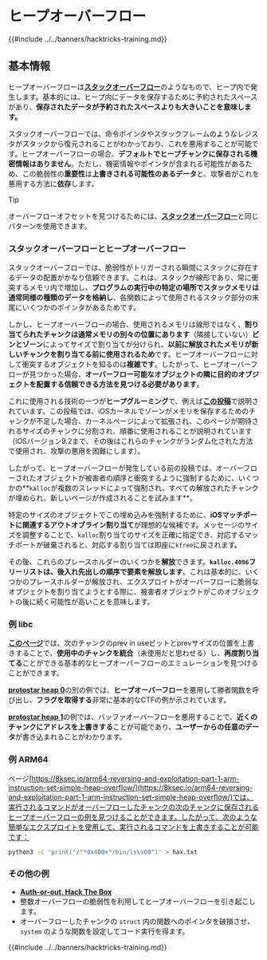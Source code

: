 # ヒープオーバーフロー

{{#include ../../banners/hacktricks-training.md}}

## 基本情報

ヒープオーバーフローは[**スタックオーバーフロー**](../stack-overflow/)のようなもので、ヒープ内で発生します。基本的には、ヒープ内にデータを保存するために予約されたスペースがあり、**保存されたデータが予約されたスペースよりも大きいことを意味します。**

スタックオーバーフローでは、命令ポインタやスタックフレームのようなレジスタがスタックから復元されることがわかっており、これを悪用することが可能です。ヒープオーバーフローの場合、**デフォルトでヒープチャンクに保存される機密情報はありません**。ただし、機密情報やポインタが含まれる可能性があるため、この脆弱性の**重要性**は**上書きされる可能性のあるデータ**と、攻撃者がこれを悪用する方法に**依存**します。

> [!TIP]
> オーバーフローオフセットを見つけるためには、[**スタックオーバーフロー**](../stack-overflow/#finding-stack-overflows-offsets)と同じパターンを使用できます。

### スタックオーバーフローとヒープオーバーフロー

スタックオーバーフローでは、脆弱性がトリガーされる瞬間にスタックに存在するデータの配置がかなり信頼できます。これは、スタックが線形であり、常に衝突するメモリ内で増加し、**プログラムの実行中の特定の場所でスタックメモリは通常同様の種類のデータを格納し**、各関数によって使用されるスタック部分の末尾にいくつかのポインタがあるためです。

しかし、ヒープオーバーフローの場合、使用されるメモリは線形ではなく、**割り当てられたチャンクは通常メモリの別々の位置にあります**（隣接していない）**ビンとゾーン**によってサイズで割り当てが分けられ、**以前に解放されたメモリが新しいチャンクを割り当てる前に使用されるため**です。ヒープオーバーフローに対して衝突するオブジェクトを知るのは**複雑です**。したがって、ヒープオーバーフローが見つかった場合、**オーバーフロー可能なオブジェクトの隣に目的のオブジェクトを配置する信頼できる方法を見つける必要があります**。

これに使用される技術の一つが**ヒープグルーミング**で、例えば[**この投稿**](https://azeria-labs.com/grooming-the-ios-kernel-heap/)で説明されています。この投稿では、iOSカーネルでゾーンがメモリを保存するためのチャンクが不足した場合、カーネルページによって拡張され、このページが期待されるサイズのチャンクに分割され、順番に使用されることが説明されています（iOSバージョン9.2まで、その後はこれらのチャンクがランダム化された方法で使用され、攻撃の悪用を困難にします）。

したがって、ヒープオーバーフローが発生している前の投稿では、オーバーフローされたオブジェクトが被害者の順序と衝突するように強制するために、いくつかの**`kalloc`が複数のスレッドによって強制され、すべての解放されたチャンクが埋められ、新しいページが作成されることを試みます**。

特定のサイズのオブジェクトでこの埋め込みを強制するために、**iOSマッチポートに関連するアウトオブライン割り当て**が理想的な候補です。メッセージのサイズを調整することで、`kalloc`割り当てのサイズを正確に指定でき、対応するマッチポートが破棄されると、対応する割り当ては即座に`kfree`に戻されます。

その後、これらのプレースホルダーのいくつかを**解放**できます。**`kalloc.4096`フリーリストは、後入れ先出しの順序で要素を解放します**。これは基本的に、いくつかのプレースホルダーが解放され、エクスプロイトがオーバーフローに脆弱なオブジェクトを割り当てようとする際に、被害者オブジェクトがこのオブジェクトの後に続く可能性が高いことを意味します。

### 例 libc

[**このページ**](https://guyinatuxedo.github.io/27-edit_free_chunk/heap_consolidation_explanation/index.html)では、次のチャンクのprev in useビットとprevサイズの位置を上書きすることで、**使用中のチャンクを統合**（未使用だと思わせる）し、**再度割り当てる**ことができる基本的なヒープオーバーフローのエミュレーションを見つけることができます。

[**protostar heap 0**](https://guyinatuxedo.github.io/24-heap_overflow/protostar_heap0/index.html)の別の例では、**ヒープオーバーフロー**を悪用して勝者関数を呼び出し、**フラグを取得する**非常に基本的なCTFの例が示されています。

[**protostar heap 1**](https://guyinatuxedo.github.io/24-heap_overflow/protostar_heap1/index.html)の例では、バッファオーバーフローを悪用することで、**近くのチャンクにアドレスを上書きする**ことが可能であり、**ユーザーからの任意のデータ**が書き込まれることがわかります。

### 例 ARM64

ページ[https://8ksec.io/arm64-reversing-and-exploitation-part-1-arm-instruction-set-simple-heap-overflow/](https://8ksec.io/arm64-reversing-and-exploitation-part-1-arm-instruction-set-simple-heap-overflow/)では、実行されるコマンドがオーバーフローしたチャンクの次のチャンクに保存されるヒープオーバーフローの例を見つけることができます。したがって、次のような簡単なエクスプロイトを使用して、実行されるコマンドを上書きすることが可能です：
```bash
python3 -c 'print("/"*0x400+"/bin/ls\x00")' > hax.txt
```
### その他の例

- [**Auth-or-out. Hack The Box**](https://7rocky.github.io/en/ctf/htb-challenges/pwn/auth-or-out/)
- 整数オーバーフローの脆弱性を利用してヒープオーバーフローを引き起こします。
- オーバーフローしたチャンクの `struct` 内の関数へのポインタを破損させ、`system` のような関数を設定してコード実行を得ます。

{{#include ../../banners/hacktricks-training.md}}
